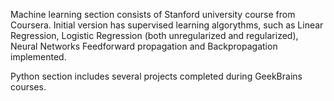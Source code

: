 Machine learning section consists of Stanford university course from Coursera. Initial version has supervised learning algorythms, such as Linear Regression, Logistic Regression (both unregularized and regularized), Neural Networks Feedforward propagation and Backpropagation  implemented.

Python section includes several projects completed during GeekBrains courses.
